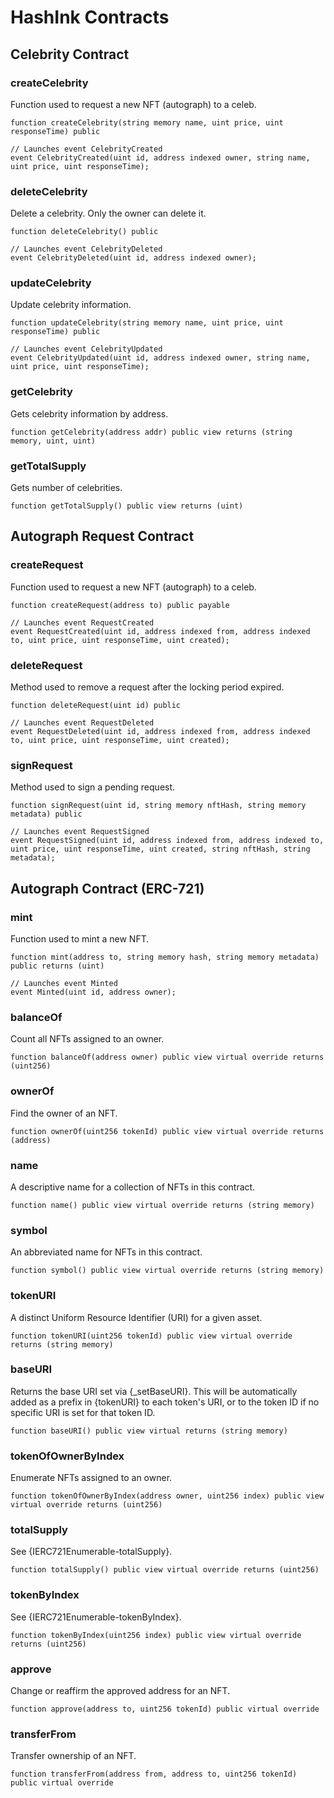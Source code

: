 # HashInk Contracts

## Celebrity Contract

### createCelebrity
Function used to request a new NFT (autograph) to a celeb.
```solidity
function createCelebrity(string memory name, uint price, uint responseTime) public

// Launches event CelebrityCreated
event CelebrityCreated(uint id, address indexed owner, string name, uint price, uint responseTime);
```

### deleteCelebrity
Delete a celebrity. Only the owner can delete it.
```solidity
function deleteCelebrity() public

// Launches event CelebrityDeleted
event CelebrityDeleted(uint id, address indexed owner);
```

### updateCelebrity
Update celebrity information.
```solidity
function updateCelebrity(string memory name, uint price, uint responseTime) public

// Launches event CelebrityUpdated
event CelebrityUpdated(uint id, address indexed owner, string name, uint price, uint responseTime);
```

### getCelebrity
Gets celebrity information by address.
```solidity
function getCelebrity(address addr) public view returns (string memory, uint, uint)
```

### getTotalSupply
Gets number of celebrities.
```solidity
function getTotalSupply() public view returns (uint)
```

## Autograph Request Contract

### createRequest
Function used to request a new NFT (autograph) to a celeb.
```solidity
function createRequest(address to) public payable

// Launches event RequestCreated
event RequestCreated(uint id, address indexed from, address indexed to, uint price, uint responseTime, uint created);
```

### deleteRequest
Method used to remove a request after the locking period expired.
```solidity
function deleteRequest(uint id) public

// Launches event RequestDeleted
event RequestDeleted(uint id, address indexed from, address indexed to, uint price, uint responseTime, uint created);
```

### signRequest
Method used to sign a pending request.
```solidity
function signRequest(uint id, string memory nftHash, string memory metadata) public

// Launches event RequestSigned
event RequestSigned(uint id, address indexed from, address indexed to, uint price, uint responseTime, uint created, string nftHash, string metadata);
```

## Autograph Contract (ERC-721)

### mint
Function used to mint a new NFT.
```solidity
function mint(address to, string memory hash, string memory metadata) public returns (uint)

// Launches event Minted
event Minted(uint id, address owner);
```

### balanceOf
Count all NFTs assigned to an owner.
```solidity
function balanceOf(address owner) public view virtual override returns (uint256)
```

### ownerOf
Find the owner of an NFT.
```solidity
function ownerOf(uint256 tokenId) public view virtual override returns (address)
```

### name
A descriptive name for a collection of NFTs in this contract.
```solidity
function name() public view virtual override returns (string memory)
```

### symbol
An abbreviated name for NFTs in this contract.
```solidity
function symbol() public view virtual override returns (string memory)
```

### tokenURI
A distinct Uniform Resource Identifier (URI) for a given asset.
```solidity
function tokenURI(uint256 tokenId) public view virtual override returns (string memory)
```

### baseURI
Returns the base URI set via {_setBaseURI}. This will be automatically added as a prefix in {tokenURI} to each token's URI, or to the token ID if no specific URI is set for that token ID.
```solidity
function baseURI() public view virtual returns (string memory)
```

### tokenOfOwnerByIndex
Enumerate NFTs assigned to an owner.
```solidity
function tokenOfOwnerByIndex(address owner, uint256 index) public view virtual override returns (uint256)
```

### totalSupply
See {IERC721Enumerable-totalSupply}.
```solidity
function totalSupply() public view virtual override returns (uint256)
```

### tokenByIndex
See {IERC721Enumerable-tokenByIndex}.
```solidity
function tokenByIndex(uint256 index) public view virtual override returns (uint256)
```

### approve
Change or reaffirm the approved address for an NFT.
```solidity
function approve(address to, uint256 tokenId) public virtual override
```

### transferFrom
Transfer ownership of an NFT.
```solidity
function transferFrom(address from, address to, uint256 tokenId) public virtual override
```

